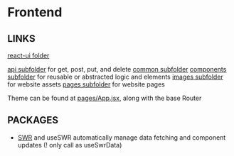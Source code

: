 # Frontend 

## LINKS

[react-ui folder](/react-ui/)

[api subfolder](/react-ui/data/api) for get, post, put, and delete
[common subfolder](/react-ui/common)
[components subfolder](/react-ui/components) for reusable or abstracted logic and elements
[images subfolder](/react-ui/images) for website assets
[pages subfolder](/react-ui/pages) for website pages

Theme can be found at [pages/App.jsx](/react-ui/pages/App.jsx), along with the base Router

## PACKAGES

- [SWR](https://github.com/vercel/swr) and useSWR automatically manage data fetching and component updates (! only call as useSwrData)